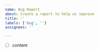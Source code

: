 ```yaml
---
name: Bug Report
about: Create a report to help us improve
title: ''
labels: ['bug', '']
assignees: ''

---
```



- [ ] content
